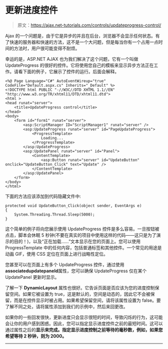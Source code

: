 # 更新进度控件

> 原文：<https://ajax.net-tutorials.com/controls/updateprogress-control/>

Ajax 的一个问题是，由于它是异步的并且在后台，浏览器不会显示任何状态。有了快速的服务器和快速的方法，这不是一个大问题，但是每当你有一个占用一点时间的方法时，用户很可能变得不耐烦。

幸运的是，ASP.NET AJAX 也为我们解决了这个问题，它有一个叫做 UpdateProgress 的很好的控件。它将使用您自己的模板来显示异步方法正在工作。请看下面的例子，它展示了控件的运行。后面会解释。

```
<%@ Page Language="C#" AutoEventWireup="true" CodeFile="Default.aspx.cs" Inherits="_Default" %>
<!DOCTYPE html PUBLIC "-//W3C//DTD XHTML 1.1//EN" "http://www.w3.org/TR/xhtml11/DTD/xhtml11.dtd">
<html >
<head runat="server">
    <title>UpdateProgress control</title>
</head>
<body>
    <form id="form1" runat="server">
        <asp:ScriptManager ID="ScriptManager1" runat="server" />
        <asp:UpdateProgress runat="server" id="PageUpdateProgress">
            <ProgressTemplate>
                Loading...
            </ProgressTemplate>
        </asp:UpdateProgress>
        <asp:UpdatePanel runat="server" id="Panel">
            <ContentTemplate>
                <asp:Button runat="server" id="UpdateButton" onclick="UpdateButton_Click" text="Update" />
            </ContentTemplate>
        </asp:UpdatePanel>
    </form>
</body>
</html>
```

下面的方法应该添加到代码隐藏文件中:

```
protected void UpdateButton_Click(object sender, EventArgs e)
{
    System.Threading.Thread.Sleep(5000);
}
```

这个简单的例子将向您展示使用 UpdateProgress 控件是多么容易。一旦按钮被点击，脚本会休眠 5 秒钟(不要在真实的项目中使用这样的代码——这只是为了演示的目的！)，以及“正在加载……”文本显示在您的页面上。您可以使用 ProgressTemplate 中的任何内容，包括普通标签和其他控件。一个常见的用途是动画 GIF，使用 CSS 定位在页面上进行战略性定位。

<input type="hidden" name="IL_IN_ARTICLE">

您甚至可以在页面上有多个 UpdateProgress 控件，通过使用**associatedupdatepaneld**属性，您可以确保 UpdateProgress 仅在某个 UpdatePanel 更新时显示。

了解一下 **DynamicLayout** 属性也很好。它告诉页面是否应该为您的进度控制保留空间。如果它被设置为 true，这是默认的，空间是动态的，因此它不会被保留，而是在控件显示时被占用。如果希望保留空间，请将该属性设置为 false。要了解不同之处，请将属性添加到我们的示例中，然后来回更改。

如果你的一些回发很快，更新进度只会显示很短的时间，导致闪烁的行为，这可能会让你的用户感到困惑。因此，您可以指定显示进度控件之前的最短时间。这可以通过属性之后的**显示来完成。指定显示进度控制之前等待的毫秒数，例如，如果您希望等待 2 秒钟，则为 2000。**

* * *